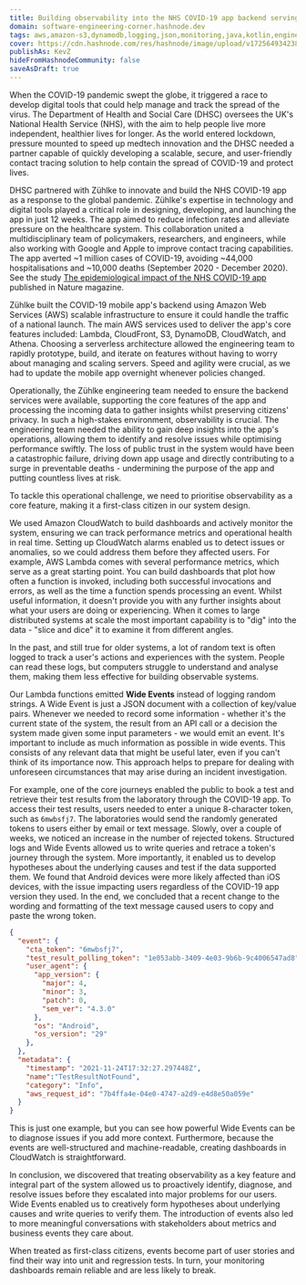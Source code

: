 ```yaml
---
title: Building observability into the NHS COVID-19 app backend serving 16 million users
domain: software-engineering-corner.hashnode.dev
tags: aws,amazon-s3,dynamodb,logging,json,monitoring,java,kotlin,engineering,telemetry
cover: https://cdn.hashnode.com/res/hashnode/image/upload/v1725649342389/ngYMk-jc_.jpg?auto=format
publishAs: KevZ
hideFromHashnodeCommunity: false
saveAsDraft: true
---
```


When the COVID-19 pandemic swept the globe, it triggered a race to develop digital tools that could help manage and track the spread of the virus. 
The Department of Health and Social Care (DHSC) oversees the UK's National Health Service (NHS), with the aim to help people live more independent, healthier lives for longer. 
As the world entered lockdown, pressure mounted to speed up medtech innovation and the DHSC needed a partner capable of quickly developing a scalable, secure, and user-friendly contact tracing solution to help contain the spread of COVID-19 and protect lives.


DHSC partnered with Zühlke to innovate and build the NHS COVID-19 app as a response to the global pandemic. 
Zühlke's expertise in technology and digital tools played a critical role in designing, developing, and launching the app in just 12 weeks. 
The app aimed to reduce infection rates and alleviate pressure on the healthcare system. 
This collaboration united a multidisciplinary team of policymakers, researchers, and engineers, while also working with Google and Apple to improve contact tracing capabilities. 
The app averted ~1 million cases of COVID-19, avoiding ~44,000 hospitalisations and ~10,000 deaths (September 2020 - December 2020).
See the study [The epidemiological impact of the NHS COVID-19 app](https://www.nature.com/articles/s41586-021-03606-z) published in Nature magazine.


Zühlke built the COVID-19 mobile app's backend using Amazon Web Services (AWS) scalable infrastructure to ensure it could handle the traffic of a national launch. 
The main AWS services used to deliver the app's core features included: Lambda, CloudFront, S3, DynamoDB, CloudWatch, and Athena. 
Choosing a serverless architecture allowed the engineering team to rapidly prototype, build, and iterate on features without having to worry about managing and scaling servers. 
Speed and agility were crucial, as we had to update the mobile app overnight whenever policies changed.


Operationally, the Zühlke engineering team needed to ensure the backend services were available, supporting the core features of the app and processing the incoming data to gather insights whilst preserving citizens' privacy. 
In such a high-stakes environment, observability is crucial.
The engineering team needed the ability to gain deep insights into the app's operations, allowing them to identify and resolve issues while optimising performance swiftly. 
The loss of public trust in the system would have been a catastrophic failure, driving down app usage and directly contributing to a surge in preventable deaths - undermining the purpose of the app and putting countless lives at risk.


To tackle this operational challenge, we need to prioritise observability as a core feature, making it a first-class citizen in our system design. 


We used Amazon CloudWatch to build dashboards and actively monitor the system, ensuring we can track performance metrics and operational health in real time. 
Setting up CloudWatch alarms enabled us to detect issues or anomalies, so we could address them before they affected users. 
For example, AWS Lambda comes with several performance metrics, which serve as a great starting point. 
You can build dashboards that plot how often a function is invoked, including both successful invocations and errors, as well as the time a function spends processing an event. 
Whilst useful information, it doesn't provide you with any further insights about what your users are doing or experiencing. 
When it comes to large distributed systems at scale the most important capability is to "dig" into the data - "slice and dice" it to examine it from different angles.


In the past, and still true for older systems, a lot of random text is often logged to track a user's actions and experiences with the system. 
People can read these logs, but computers struggle to understand and analyse them, making them less effective for building observable systems.


Our Lambda functions emitted **Wide Events** instead of logging random strings. 
A Wide Event is just a JSON document with a collection of key/value pairs. 
Whenever we needed to record some information - whether it's the current state of the system, the result from an API call or a decision the system made given some input parameters - we would emit an event. 
It's important to include as much information as possible in wide events. 
This consists of any relevant data that might be useful later, even if you can't think of its importance now. 
This approach helps to prepare for dealing with unforeseen circumstances that may arise during an incident investigation.


For example, one of the core journeys enabled the public to book a test and retrieve their test results from the laboratory through the COVID-19 app. 
To access their test results, users needed to enter a unique 8-character token, such as `6mwbsfj7`. 
The laboratories would send the randomly generated tokens to users either by email or text message. 
Slowly, over a couple of weeks, we noticed an increase in the number of rejected tokens. 
Structured logs and Wide Events allowed us to write queries and retrace a token's journey through the system. 
More importantly, it enabled us to develop hypotheses about the underlying causes and test if the data supported them. 
We found that Android devices were more likely affected than iOS devices, with the issue impacting users regardless of the COVID-19 app version they used. 
In the end, we concluded that a recent change to the wording and formatting of the text message caused users to copy and paste the wrong token.


```json
{
  "event": {
    "cta_token": "6mwbsfj7",
    "test_result_polling_token": "1e053abb-3409-4e03-9b6b-9c4006547ad8",
    "user_agent": {
      "app_version": {
        "major": 4,
        "minor": 3,
        "patch": 0,
        "sem_ver": "4.3.0"
      },
      "os": "Android",
      "os_version": "29"
    },
  },
  "metadata": {
    "timestamp": "2021-11-24T17:32:27.297448Z", 
    "name":"TestResultNotFound",
    "category": "Info",
    "aws_request_id": "7b4ffa4e-04e0-4747-a2d9-e4d8e50a059e"
  }
}
```

This is just one example, but you can see how powerful Wide Events can be to diagnose issues if you add more context. 
Furthermore, because the events are well-structured and machine-readable, creating dashboards in CloudWatch is straightforward.


In conclusion, we discovered that treating observability as a key feature and integral part of the system allowed us to proactively identify, diagnose, and resolve issues before they escalated into major problems for our users. 
Wide Events enabled us to creatively form hypotheses about underlying causes and write queries to verify them. 
The introduction of events also led to more meaningful conversations with stakeholders about metrics and business events they care about. 

When treated as first-class citizens, events become part of user stories and find their way into unit and regression tests. 
In turn, your monitoring dashboards remain reliable and are less likely to break.

